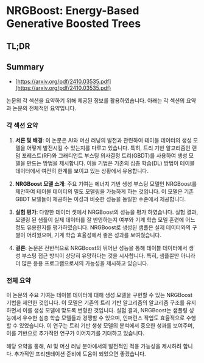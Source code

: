 # NRGBoost: Energy-Based Generative Boosted Trees
## TL;DR
## Summary
- [https://arxiv.org/pdf/2410.03535.pdf](https://arxiv.org/pdf/2410.03535.pdf)

논문의 각 섹션을 요약하기 위해 제공된 정보를 활용하였습니다. 아래는 각 섹션의 요약과 논문의 전체적인 요약입니다.

### 각 섹션 요약

1. **서론 및 배경**:
   이 논문은 AI와 머신 러닝의 발전과 관련하여 테이블 데이터의 생성 모델을 어떻게 발전시킬 수 있는지를 다루고 있습니다. 특히, 트리 기반 알고리즘인 랜덤 포레스트(RF)와 그래디언트 부스팅 의사결정 트리(GBDT)를 사용하여 생성 모델을 만드는 방법을 제시합니다. 이들 기법은 기존의 심층 학습(DL) 방법이 테이블 데이터에서 여전히 한계를 보이고 있는 상황에서 유용합니다.

2. **NRGBoost 모델 소개**:
   주요 기여는 에너지 기반 생성 부스팅 모델인 NRGBoost를 제안하여 테이블 데이터의 밀도 모델링을 가능하게 하는 것입니다. 이 모델은 기존 GBDT 모델들이 제공하는 이성과 비슷한 성능을 동일한 수준에서 제공합니다. 

3. **실험 평가**:
   다양한 데이터 셋에서 NRGBoost의 성능을 평가 하였습니다. 실험 결과, 모델링 된 샘플이 실제 데이터를 잘 반영하는지 여부와 기계 학습 모델 훈련에 어느 정도 유용한지를 평가하였습니다. NRGBoost로 생성된 샘플은 실제 데이터와의 구별이 어려웠으며, 기계 학습 효율성에서 좋은 성과를 보여줬습니다. 

4. **결론**:
   논문은 전반적으로 NRGBoost의 뛰어난 성능을 통해 테이블 데이터에서 생성 부스팅 접근 방식이 상당히 유망하다는 것을 시사합니다. 특히, 샘플뿐만 아니라 더 많은 응용 프로그램으로서의 가능성을 제시하고 있습니다.

### 전체 요약

이 논문의 주요 기여는 테이블 데이터에 대해 생성 모델을 구현할 수 있는 NRGBoost 기법을 제안한 것입니다. 이 모델은 기존의 트리 기반 알고리즘의 알고리즘 구조를 유지하면서 이를 생성 모델에 맞도록 변형한 것입니다. 실험 결과, NRGBoost는 샘플링 성능에서 유수한 심층 학습 모델들과 경쟁할 수 있으며, 인퍼런스 작업도 효율적으로 수행할 수 있었습니다. 이 연구는 트리 기반 생성 모델의 분석에서 중요한 성과를 보여주며, 이를 기반으로 추가적인 연구가 이어지기를 기대하고 있습니다.

해당 요약을 통해, AI 및 머신 러닝 분야에서의 발전적인 적용 가능성을 제시하려 합니다. 추가적인 프리젠테이션 준비에 도움이 되었으면 좋겠습니다.